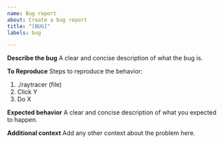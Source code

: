 ```yaml
---
name: Bug report
about: Create a bug report
title: "[BUG]"
labels: bug

---
```


**Describe the bug**
A clear and concise description of what the bug is.

**To Reproduce**
Steps to reproduce the behavior:

1. ./raytracer (file)
2. Click Y
3. Do X

**Expected behavior**
A clear and concise description of what you expected to happen.

**Additional context**
Add any other context about the problem here.
